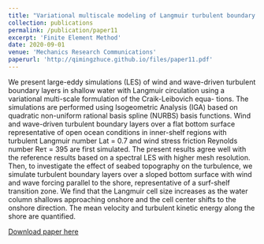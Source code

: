 ```yaml
---
title: "Variational multiscale modeling of Langmuir turbulent boundary layers in shallow water using Isogeometric Analysis"
collection: publications
permalink: /publication/paper11
excerpt: 'Finite Element Method'
date: 2020-09-01
venue: 'Mechanics Research Communications'
paperurl: 'http://qimingzhuce.github.io/files/paper11.pdf'
---
```

We present large-eddy simulations (LES) of wind and wave-driven turbulent boundary layers in shallow water 
with Langmuir circulation using a variational multi-scale formulation of the Craik-Leibovich equa- tions. 
The simulations are performed using Isogeometric Analysis (IGA) based on quadratic non-uniform rational 
basis spline (NURBS) basis functions. Wind and wave-driven turbulent boundary layers over a flat bottom 
surface representative of open ocean conditions in inner-shelf regions with turbulent Langmuir number 
Lat = 0.7 and wind stress friction Reynolds number Reτ = 395 are first simulated. The present results 
agree well with the reference results based on a spectral LES with higher mesh resolution. Then, 
to investigate the effect of seabed topography on the turbulence, we simulate turbulent boundary layers 
over a sloped bottom surface with wind and wave forcing parallel to the shore, representative of a 
surf-shelf transition zone. We find that the Langmuir cell size increases as the water column shallows 
approaching onshore and the cell center shifts to the onshore direction. The mean velocity and turbulent 
kinetic energy along the shore are quantified.

[Download paper here](http://qimingzhuce.github.io/files/paper11.pdf)
